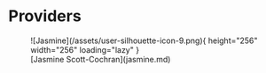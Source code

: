 # Providers

<figure markdown>
![Jasmine](/assets/user-silhouette-icon-9.png){ height="256" width="256" loading="lazy" }
  <figcaption>[Jasmine Scott-Cochran](jasmine.md)</figcaption>
  </figure>
